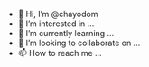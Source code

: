 - 👋 Hi, I’m @chayodom
- 👀 I’m interested in ...
- 🌱 I’m currently learning ...
- 💞️ I’m looking to collaborate on ...
- 📫 How to reach me ...

<!---
chayodom/chayodom is a ✨ special ✨ repository because its `README.md` (this file) appears on your GitHub profile.
You can click the Preview link to take a look at your changes.
--->
